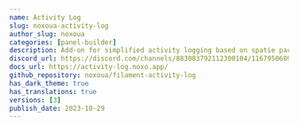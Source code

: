 ```yaml
---
name: Activity Log
slug: noxoua-activity-log
author_slug: noxoua
categories: [panel-builder]
description: Add-on for simplified activity logging based on spatie package.
discord_url: https://discord.com/channels/883083792112300104/1167950609970888774
docs_url: https://activity-log.noxo.app/
github_repository: noxoua/filament-activity-log
has_dark_theme: true
has_translations: true
versions: [3]
publish_date: 2023-10-29
---
```


